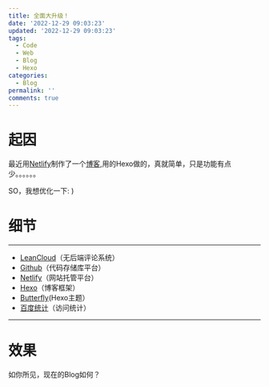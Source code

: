 ```yaml
---
title: 全面大升级！
date: '2022-12-29 09:03:23'
updated: '2022-12-29 09:03:23'
tags:
  - Code
  - Web
  - Blog
  - Hexo
categories:
  - Blog
permalink: ''
comments: true
---
```

# 起因

最近用[Netlify](netlify.com)制作了一个[博客](https://blog.wiseanswer.ml),用的Hexo做的，真就简单，只是功能有点少。。。。。。

SO，我想优化一下: )

# 细节

- - -


 - [LeanCloud](https://console.leancloud.cn/apps)（无后端评论系统）
 - [Github](https://github.com/wiseanswer/wiseanswer_blog)（代码存储库平台）
 - [Netlify](https://app.netlify.com/teams/wiseanswer/overview)（网站托管平台）
 - [Hexo](https://hexo.io/zh-cn/index.html)（博客框架）
 - [Butterfly](https://butterfly.js.org/)(Hexo主题）
 - [百度统计](https://tongji.baidu.com/)（访问统计）

- - -

# 效果

如你所见，现在的Blog如何？
